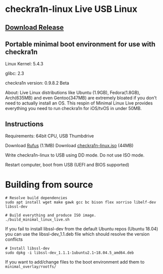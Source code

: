 # checkra1n-linux Live USB Linux

## [Download Release](https://github.com/downthecrop/checkra1n-linux/releases/tag/0.9.8)

## Portable minimal boot environment for use with checkra1n

Linux Kernel: 5.4.3

glibc: 2.3

checkra1n version: 0.9.8.2 Beta

About: Live Linux distributions like Ubuntu (1.9GB), Fedora(1.8GB), Arch(635MB) and even Gentoo(347MB) are extremely bloated if you don't need to actually install an OS. This respin of Minimal Linux Live provides everything you need to run checkra1n for iOS/tvOS in under 50MB.

## Instructions

Requirements: 64bit CPU, USB Thumbdrive

Download [Rufus](https://rufus.ie/) (1.1MB)
Download [checkra1n-linux.iso](https://github.com/downthecrop/checkra1n-linux/releases) (44MB)

Write checkra1n-linux to USB using DD mode. Do not use ISO mode.

Restart computer, boot from USB (UEFI and BIOS supported)


# Building from source

```
# Resolve build dependencies
sudo apt install wget make gawk gcc bc bison flex xorriso libelf-dev libssl-dev

# Build everything and produce ISO image.
./build_minimal_linux_live.sh
```

If you fail to install libssl-dev from the default Ubuntu repos (Ubuntu 18.04) you can use the libssl-dev_1.1.deb file which should resolve the version conflicts

```
# Install libssl-dev
sudo dpkg -i libssl-dev_1.1.1-1ubuntu2.1~18.04.5_amd64.deb
```

If you want to add/change files to the boot environment add them to `minimal_overlay/rootfs/`




